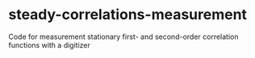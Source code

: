 # steady-correlations-measurement
Code for measurement stationary first- and second-order correlation functions with a digitizer
